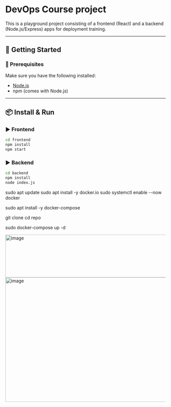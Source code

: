 # DevOps Course project

This is a playground project consisting of a frontend (React) and a backend (Node.js/Express) apps for deployment training.

---

## 🚀 Getting Started

### 🔧 Prerequisites

Make sure you have the following installed:

- [Node.js](https://nodejs.org/)
- npm (comes with Node.js)

---

## 📦 Install & Run

### ▶️ Frontend
```bash
cd frontend
npm install
npm start
```
### ▶️ Backend
```bash
cd backend
npm install
node index.js
```


sudo apt update
sudo apt install -y docker.io
sudo systemctl enable --now docker

sudo apt install -y docker-compose

git clone 
cd repo

sudo docker-compose up -d

<img width="886" height="134" alt="image" src="https://github.com/user-attachments/assets/d87a7057-493a-4729-99b9-eefe5edb4f04" />
<img width="646" height="390" alt="image" src="https://github.com/user-attachments/assets/87cf9888-9f80-4c99-b9ca-361203173cde" />


